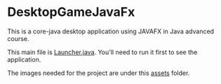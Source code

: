 # DesktopGameJavaFx
This is a core-java desktop application using JAVAFX in Java advanced course. 

This main file is [Launcher.java](https://github.com/aye-nyeinSan/DesktopGameJavaFx/blob/master/src/main/java/se2023/chapter1/Launcher.java).
You'll need to run it first to see the application.

The images needed for the project are under this [assets](https://github.com/aye-nyeinSan/DesktopGameJavaFx/tree/master/src/main/resources/se2023/chapter1/assets) folder.

